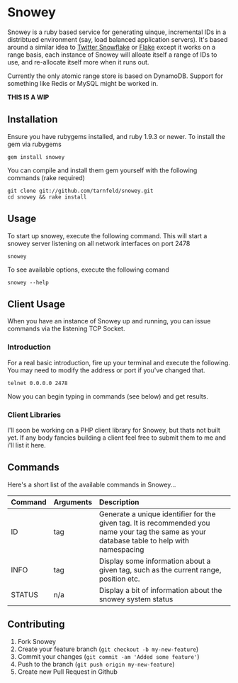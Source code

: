 # Snowey

Snowey is a ruby based service for generating uinque, incremental IDs in a distribtued environment (say, load balanced application servers). It's based around a similar idea to [Twitter Snowflake](http://github.com/twitter/snowflake) or [Flake](http://github.com/boundary/flake) except it works on a range basis, each instance of Snowey will alloate itself a range of IDs to use, and re-allocate itself more when it runs out.

Currently the only atomic range store is based on DynamoDB. Support for something like Redis or MySQL might be worked in.

**THIS IS A WIP**

## Installation

Ensure you have rubygems installed, and ruby 1.9.3 or newer. To install the gem via rubygems

    gem install snowey

You can compile and install them gem yourself with the following commands (rake required)

    git clone git://github.com/tarnfeld/snowey.git
    cd snowey && rake install

## Usage

To start up snowey, execute the following command. This will start a snowey server listening on all network interfaces on port 2478

    snowey

To see available options, execute the following comand

    snowey --help

## Client Usage

When you have an instance of Snowey up and running, you can issue commands via the listening TCP Socket.

### Introduction

For a real basic introduction, fire up your terminal and execute the following. You may need to modify the address or port if you've changed that.

    telnet 0.0.0.0 2478

Now you can begin typing in commands (see below) and get results.

### Client Libraries

I'll soon be working on a PHP client library for Snowey, but thats not built yet. If any body fancies building a client feel free to submit them to me and i'll list it here.

## Commands

Here's a short list of the available commands in Snowey...

|Command|Arguments|Description|
|:------|:--------|:----------|
|ID|tag|Generate a unique identifier for the given tag. It is recommended you name your tag the same as your database table to help with namespacing|
|INFO|tag|Display some information about a given tag, such as the current range, position etc.|
|STATUS|n/a|Display a bit of information about the snowey system status|

## Contributing

1. Fork Snowey
2. Create your feature branch (`git checkout -b my-new-feature`)
3. Commit your changes (`git commit -am 'Added some feature'`)
4. Push to the branch (`git push origin my-new-feature`)
5. Create new Pull Request in Github
